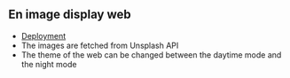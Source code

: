 ## En image display web

- [Deployment](https://ornate-palmier-98124e.netlify.app)
- The images are fetched from Unsplash API
- The theme of the web can be changed between the daytime mode and the night mode
